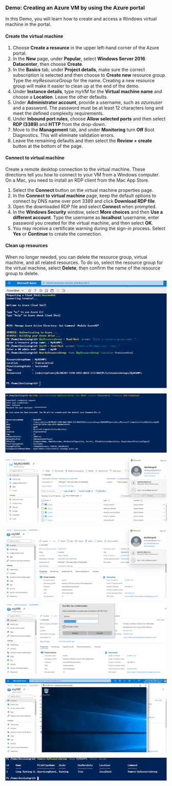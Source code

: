 ### Demo: Creating an Azure VM by using the Azure portal

In this Demo, you will learn how to create and access a Windows virtual machine in the portal.

#### Create the virtual machine

1. Choose **Create a resource** in the upper left-hand corner of the Azure portal.
2. In the **New** page, under **Popular**, select **Windows Server 2016 Datacenter**, then choose **Create**.
3. In the **Basics** tab, under **Project details**, make sure the correct subscription is selected and then choose to **Create new** resource group. Type the *myResourceGroup* for the name. Creating a new resource group will make it easier to clean up at the end of the demo.
4. Under **Instance details**, type *myVM* for the **Virtual machine name** and choose a **Location**. Leave the other defaults.
5. Under **Administrator account**, provide a username, such as *azureuser* and a password. The password must be at least 12 characters long and meet the defined complexity requirements.
6. Under **Inbound port rules**, choose **Allow selected ports** and then select **RDP (3389)** and **HTTP** from the drop-down.
7. Move to the **Management** tab, and under **Monitoring** turn **Off** Boot Diagnostics. This will eliminate validation errors.
8. Leave the remaining defaults and then select the **Review + create** button at the bottom of the page.

#### Connect to virtual machine

Create a remote desktop connection to the virtual machine. These directions tell you how to connect to your VM from a Windows computer. On a Mac, you need to install an RDP client from the Mac App Store.

1. Select the **Connect** button on the virtual machine properties page.
2. In the **Connect to virtual machine** page, keep the default options to connect by DNS name over port 3389 and click **Download RDP file**.
3. Open the downloaded RDP file and select **Connect** when prompted.
4. In the **Windows Security** window, select **More choices** and then **Use a different account**. Type the username as **localhost** \username, enter password you created for the virtual machine, and then select **OK**.
5. You may receive a certificate warning during the sign-in process. Select **Yes** or **Continue** to create the connection.

#### Clean up resources

When no longer needed, you can delete the resource group, virtual machine, and all related resources. To do so, select the resource group for the virtual machine, select **Delete**, then confirm the name of the resource group to delete.

![Captura](images/Captura.PNG)

![Captura1](images/Captura1.PNG)

![Captura2](images/Captura2.PNG)

![Captura3](images/Captura3.PNG)

![Captura4](images/Captura4.PNG)

![Captura5](images/Captura5.PNG)

![Captura6](images/Captura6.PNG)

